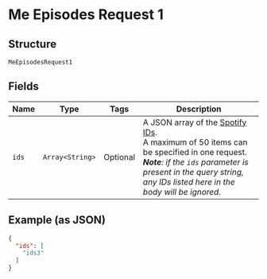 
# Me Episodes Request 1

## Structure

`MeEpisodesRequest1`

## Fields

| Name | Type | Tags | Description |
|  --- | --- | --- | --- |
| `ids` | `Array<String>` | Optional | A JSON array of the [Spotify IDs](/documentation/web-api/concepts/spotify-uris-ids). <br/>A maximum of 50 items can be specified in one request. _**Note**: if the `ids` parameter is present in the query string, any IDs listed here in the body will be ignored._ |

## Example (as JSON)

```json
{
  "ids": [
    "ids3"
  ]
}
```

